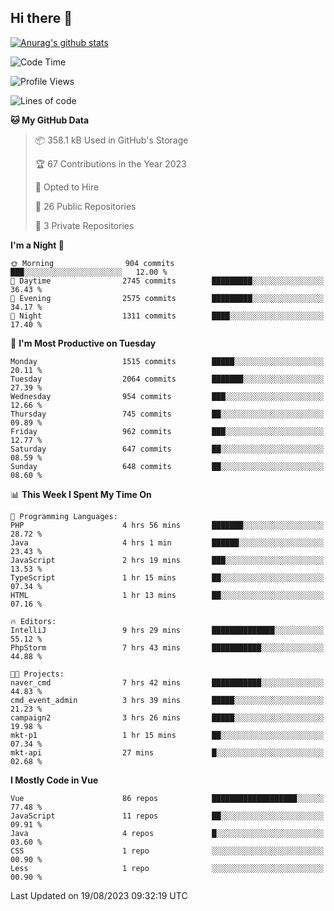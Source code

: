 ## Hi there 👋

[![Anurag's github stats](https://github-readme-stats.vercel.app/api?username=Songwonseok)](https://github.com/anuraghazra/github-readme-stats)



<!--START_SECTION:waka-->
![Code Time](http://img.shields.io/badge/Code%20Time-2%2C461%20hrs%2033%20mins-blue)

![Profile Views](http://img.shields.io/badge/Profile%20Views-0-blue)

![Lines of code](https://img.shields.io/badge/From%20Hello%20World%20I%27ve%20Written-35.0%20million%20lines%20of%20code-blue)

**🐱 My GitHub Data** 

> 📦 358.1 kB Used in GitHub's Storage 
 > 
> 🏆 67 Contributions in the Year 2023
 > 
> 💼 Opted to Hire
 > 
> 📜 26 Public Repositories 
 > 
> 🔑 3 Private Repositories 
 > 
**I'm a Night 🦉** 

```text
🌞 Morning                904 commits         ███░░░░░░░░░░░░░░░░░░░░░░   12.00 % 
🌆 Daytime                2745 commits        █████████░░░░░░░░░░░░░░░░   36.43 % 
🌃 Evening                2575 commits        █████████░░░░░░░░░░░░░░░░   34.17 % 
🌙 Night                  1311 commits        ████░░░░░░░░░░░░░░░░░░░░░   17.40 % 
```
📅 **I'm Most Productive on Tuesday** 

```text
Monday                   1515 commits        █████░░░░░░░░░░░░░░░░░░░░   20.11 % 
Tuesday                  2064 commits        ███████░░░░░░░░░░░░░░░░░░   27.39 % 
Wednesday                954 commits         ███░░░░░░░░░░░░░░░░░░░░░░   12.66 % 
Thursday                 745 commits         ██░░░░░░░░░░░░░░░░░░░░░░░   09.89 % 
Friday                   962 commits         ███░░░░░░░░░░░░░░░░░░░░░░   12.77 % 
Saturday                 647 commits         ██░░░░░░░░░░░░░░░░░░░░░░░   08.59 % 
Sunday                   648 commits         ██░░░░░░░░░░░░░░░░░░░░░░░   08.60 % 
```


📊 **This Week I Spent My Time On** 

```text
💬 Programming Languages: 
PHP                      4 hrs 56 mins       ███████░░░░░░░░░░░░░░░░░░   28.72 % 
Java                     4 hrs 1 min         ██████░░░░░░░░░░░░░░░░░░░   23.43 % 
JavaScript               2 hrs 19 mins       ███░░░░░░░░░░░░░░░░░░░░░░   13.53 % 
TypeScript               1 hr 15 mins        ██░░░░░░░░░░░░░░░░░░░░░░░   07.34 % 
HTML                     1 hr 13 mins        ██░░░░░░░░░░░░░░░░░░░░░░░   07.16 % 

🔥 Editors: 
IntelliJ                 9 hrs 29 mins       ██████████████░░░░░░░░░░░   55.12 % 
PhpStorm                 7 hrs 43 mins       ███████████░░░░░░░░░░░░░░   44.88 % 

🐱‍💻 Projects: 
naver_cmd                7 hrs 42 mins       ███████████░░░░░░░░░░░░░░   44.83 % 
cmd_event_admin          3 hrs 39 mins       █████░░░░░░░░░░░░░░░░░░░░   21.23 % 
campaign2                3 hrs 26 mins       █████░░░░░░░░░░░░░░░░░░░░   19.98 % 
mkt-p1                   1 hr 15 mins        ██░░░░░░░░░░░░░░░░░░░░░░░   07.34 % 
mkt-api                  27 mins             █░░░░░░░░░░░░░░░░░░░░░░░░   02.68 % 
```

**I Mostly Code in Vue** 

```text
Vue                      86 repos            ███████████████████░░░░░░   77.48 % 
JavaScript               11 repos            ██░░░░░░░░░░░░░░░░░░░░░░░   09.91 % 
Java                     4 repos             █░░░░░░░░░░░░░░░░░░░░░░░░   03.60 % 
CSS                      1 repo              ░░░░░░░░░░░░░░░░░░░░░░░░░   00.90 % 
Less                     1 repo              ░░░░░░░░░░░░░░░░░░░░░░░░░   00.90 % 
```




 Last Updated on 19/08/2023 09:32:19 UTC
<!--END_SECTION:waka-->

